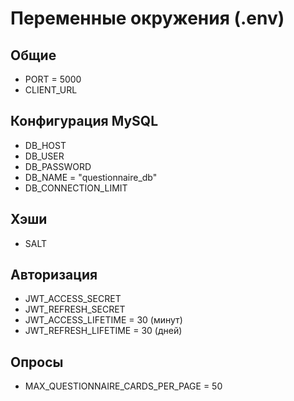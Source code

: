 # Переменные окружения (.env)

## Общие

- PORT = 5000
- CLIENT_URL

## Конфигурация MySQL

- DB_HOST
- DB_USER
- DB_PASSWORD
- DB_NAME = "questionnaire_db"
- DB_CONNECTION_LIMIT

## Хэши

- SALT

## Авторизация

- JWT_ACCESS_SECRET
- JWT_REFRESH_SECRET
- JWT_ACCESS_LIFETIME = 30 (минут)
- JWT_REFRESH_LIFETIME = 30 (дней)

## Опросы

- MAX_QUESTIONNAIRE_CARDS_PER_PAGE = 50
